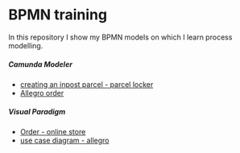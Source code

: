 # BPMN training

In this repository I show my BPMN models on which I learn process modelling.

##### Camunda Modeler
* [creating an inpost parcel - parcel locker](tworzenie_przesyłki_inpost.png)
* [Allegro order](zamówienie_allegro.png)

##### Visual Paradigm
* [Order - online store](zakupy_sklep_internetowy.pdf)
* [use case diagram - allegro](Diagram_Przypadków_Użycia.png)
